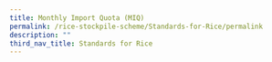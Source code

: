 ```yaml
---
title: Monthly Import Quota (MIQ)
permalink: /rice-stockpile-scheme/Standards-for-Rice/permalink
description: ""
third_nav_title: Standards for Rice
---
```

